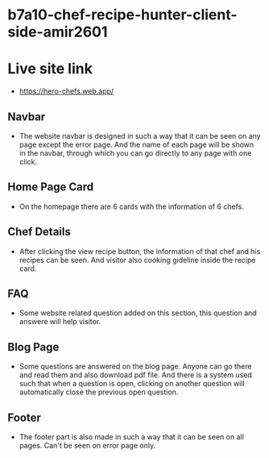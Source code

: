 # b7a10-chef-recipe-hunter-client-side-amir2601

# Live site link
* https://hero-chefs.web.app/

## Navbar
* The website navbar is designed in such a way that it can be seen on any page except the error page.  And the name of each page will be shown in the navbar, through which you can go directly to any page with one click.

## Home Page Card
* On the homepage there are 6 cards with the information of 6 chefs.

## Chef Details
* After clicking the view recipe button, the information of that chef and his recipes can be seen. And visitor also cooking gideline inside the recipe card.

## FAQ
* Some website related question added on this section, this question and answere will help visitor.

## Blog Page
* Some questions are answered on the blog page.  Anyone can go there and read them and also download pdf file.  And there is a system used such that when a question is open, clicking on another question will automatically close the previous open question.

## Footer
* The footer part is also made in such a way that it can be seen on all pages.  Can't be seen on error page only.